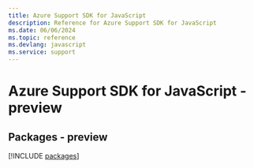 ```yaml
---
title: Azure Support SDK for JavaScript
description: Reference for Azure Support SDK for JavaScript
ms.date: 06/06/2024
ms.topic: reference
ms.devlang: javascript
ms.service: support
---
```

# Azure Support SDK for JavaScript - preview
## Packages - preview
[!INCLUDE [packages](support-index.md)]